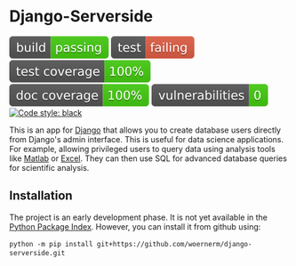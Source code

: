 # Django-Serverside
![build](data/badges/build.svg)
![test](data/badges/test.svg)
![coverage](data/badges/test_coverage.svg)
![doc coverage](data/badges/doc_coverage.svg)
![vulnerabilities](data/badges/vulnerabilities.svg)
[![Code style: black](https://img.shields.io/badge/code%20style-black-000000.svg)](https://github.com/psf/black)

This is an app for [Django](https://www.djangoproject.com/) that allows you to create
database users directly from Django's admin interface. This is useful for data science
applications. For example, allowing privileged users to query data using analysis tools
like [Matlab](www.mathworks.com) or 
[Excel](https://www.microsoft.com/de-de/microsoft-365/excel). They can then use SQL for
advanced database queries for scientific analysis.  

## Installation
The project is an early development phase. It is not yet available in the
[Python Package Index](https://pypi.org/). However, you can install it from github
using:
```Shell
python -m pip install git+https://github.com/woernerm/django-serverside.git
```